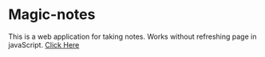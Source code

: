 # Magic-notes
This is a web application for taking notes. Works without refreshing page in javaScript.
[Click Here](https://vanshul22.github.io/Magic-notes/)